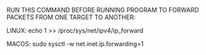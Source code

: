 RUN THIS COMMAND BEFORE RUNNING PROGRAM TO FORWARD PACKETS FROM ONE TARGET TO ANOTHER:

LINUX:
echo 1 >> /proc/sys/net/ipv4/ip_forward

MACOS:
sudo sysctl -w net.inet.ip.forwarding=1
